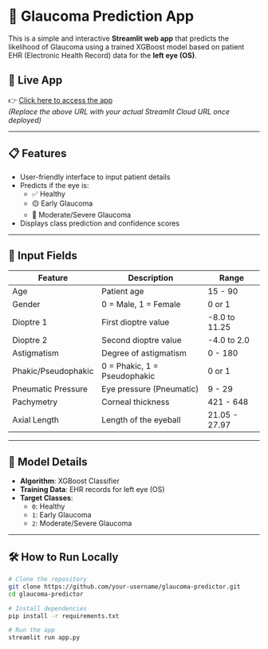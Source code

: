# 🧠 Glaucoma Prediction App

This is a simple and interactive **Streamlit web app** that predicts the likelihood of Glaucoma using a trained XGBoost model based on patient EHR (Electronic Health Record) data for the **left eye (OS)**.

## 🚀 Live App

👉 [Click here to access the app](https://your-streamlit-app-url)  
*(Replace the above URL with your actual Streamlit Cloud URL once deployed)*

---

## 📋 Features

- User-friendly interface to input patient details
- Predicts if the eye is:
  - ✅ Healthy
  - 🟡 Early Glaucoma
  - 🔴 Moderate/Severe Glaucoma
- Displays class prediction and confidence scores

---

## 🧾 Input Fields

| Feature                 | Description                             | Range        |
|-------------------------|-----------------------------------------|--------------|
| Age                    | Patient age                              | 15 - 90      |
| Gender                 | 0 = Male, 1 = Female                     | 0 or 1       |
| Dioptre 1              | First dioptre value                      | -8.0 to 11.25|
| Dioptre 2              | Second dioptre value                     | -4.0 to 2.0  |
| Astigmatism            | Degree of astigmatism                    | 0 - 180      |
| Phakic/Pseudophakic    | 0 = Phakic, 1 = Pseudophakic             | 0 or 1       |
| Pneumatic Pressure     | Eye pressure (Pneumatic)                 | 9 - 29       |
| Pachymetry             | Corneal thickness                        | 421 - 648    |
| Axial Length           | Length of the eyeball                    | 21.05 - 27.97|

---

## 🧠 Model Details

- **Algorithm**: XGBoost Classifier  
- **Training Data**: EHR records for left eye (OS)  
- **Target Classes**:
  - `0`: Healthy  
  - `1`: Early Glaucoma  
  - `2`: Moderate/Severe Glaucoma

---

## 🛠️ How to Run Locally

```bash
# Clone the repository
git clone https://github.com/your-username/glaucoma-predictor.git
cd glaucoma-predictor

# Install dependencies
pip install -r requirements.txt

# Run the app
streamlit run app.py
